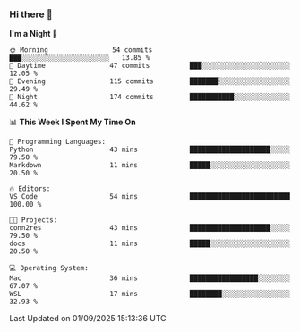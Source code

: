 ### Hi there 👋

<!--
**ALiersEL/ALiersEL** is a ✨ _special_ ✨ repository because its `README.md` (this file) appears on your GitHub profile.

Here are some ideas to get you started:

- 🔭 I’m currently working on ...
- 🌱 I’m currently learning ...
- 👯 I’m looking to collaborate on ...
- 🤔 I’m looking for help with ...
- 💬 Ask me about ...
- 📫 How to reach me: ...
- 😄 Pronouns: ...
- ⚡ Fun fact: ...
-->

<!--START_SECTION:waka-->
**I'm a Night 🦉** 

```text
🌞 Morning                54 commits          ███░░░░░░░░░░░░░░░░░░░░░░   13.85 % 
🌆 Daytime                47 commits          ███░░░░░░░░░░░░░░░░░░░░░░   12.05 % 
🌃 Evening                115 commits         ███████░░░░░░░░░░░░░░░░░░   29.49 % 
🌙 Night                  174 commits         ███████████░░░░░░░░░░░░░░   44.62 % 
```


📊 **This Week I Spent My Time On** 

```text
💬 Programming Languages: 
Python                   43 mins             ████████████████████░░░░░   79.50 % 
Markdown                 11 mins             █████░░░░░░░░░░░░░░░░░░░░   20.50 % 

🔥 Editors: 
VS Code                  54 mins             █████████████████████████   100.00 % 

🐱‍💻 Projects: 
conn2res                 43 mins             ████████████████████░░░░░   79.50 % 
docs                     11 mins             █████░░░░░░░░░░░░░░░░░░░░   20.50 % 

💻 Operating System: 
Mac                      36 mins             █████████████████░░░░░░░░   67.07 % 
WSL                      17 mins             ████████░░░░░░░░░░░░░░░░░   32.93 % 
```


 Last Updated on 01/09/2025 15:13:36 UTC
<!--END_SECTION:waka-->
